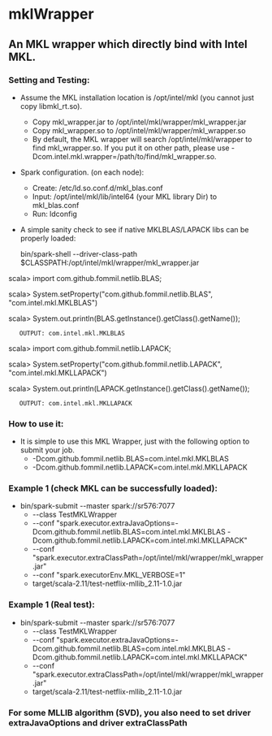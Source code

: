 # mklWrapper
## An MKL wrapper which directly bind with Intel MKL.

### Setting and Testing:

- Assume the MKL installation location is /opt/intel/mkl (you cannot just copy libmkl_rt.so).
  - Copy mkl_wrapper.jar to /opt/intel/mkl/wrapper/mkl_wrapper.jar
  - Copy mkl_wrapper.so to /opt/intel/mkl/wrapper/mkl_wrapper.so
  - By default, the MKL wrapper will search /opt/intel/mkl/wrapper to find mkl_wrapper.so. If you put it on other path, please use -Dcom.intel.mkl.wrapper=/path/to/find/mkl_wrapper.so. 
- Spark configuration. (on each node):
  - Create: /etc/ld.so.conf.d/mkl_blas.conf
  - Input: /opt/intel/mkl/lib/intel64 (your MKL library Dir) to mkl_blas.conf 
  - Run: ldconfig
- A simple sanity check to see if native MKLBLAS/LAPACK libs can be properly loaded:

   bin/spark-shell  --driver-class-path $CLASSPATH:/opt/intel/mkl/wrapper/mkl_wrapper.jar

scala> import com.github.fommil.netlib.BLAS;

scala> System.setProperty("com.github.fommil.netlib.BLAS", "com.intel.mkl.MKLBLAS")

scala> System.out.println(BLAS.getInstance().getClass().getName());

       OUTPUT: com.intel.mkl.MKLBLAS

scala> import com.github.fommil.netlib.LAPACK;

scala> System.setProperty("com.github.fommil.netlib.LAPACK", "com.intel.mkl.MKLLAPACK")

scala> System.out.println(LAPACK.getInstance().getClass().getName());

       OUTPUT: com.intel.mkl.MKLLAPACK

### How to use it: 

- It is simple to use this MKL Wrapper, just with the following option to submit your job.
  - -Dcom.github.fommil.netlib.BLAS=com.intel.mkl.MKLBLAS
  - -Dcom.github.fommil.netlib.LAPACK=com.intel.mkl.MKLLAPACK


### Example 1 (check MKL can be successfully loaded): 

- bin/spark-submit --master spark://sr576:7077
  - --class TestMKLWrapper
  - --conf "spark.executor.extraJavaOptions=-Dcom.github.fommil.netlib.BLAS=com.intel.mkl.MKLBLAS -Dcom.github.fommil.netlib.LAPACK=com.intel.mkl.MKLLAPACK"
  - --conf "spark.executor.extraClassPath=/opt/intel/mkl/wrapper/mkl_wrapper.jar"
  - --conf "spark.executorEnv.MKL_VERBOSE=1"
  - target/scala-2.11/test-netflix-mllib_2.11-1.0.jar

### Example 1 (Real test): 

- bin/spark-submit --master spark://sr576:7077
  - --class TestMKLWrapper
  - --conf "spark.executor.extraJavaOptions=-Dcom.github.fommil.netlib.BLAS=com.intel.mkl.MKLBLAS -Dcom.github.fommil.netlib.LAPACK=com.intel.mkl.MKLLAPACK"
  - --conf "spark.executor.extraClassPath=/opt/intel/mkl/wrapper/mkl_wrapper.jar"
  - target/scala-2.11/test-netflix-mllib_2.11-1.0.jar

### For some MLLIB algorithm (SVD), you also need to set driver extraJavaOptions and driver extraClassPath
